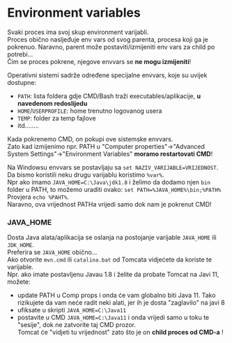 
# Environment variables


Svaki proces ima svoj skup environment varijabli.  
Proces obično nasljeđuje env vars od svog parenta, procesa koji ga je pokrenuo. 
Naravno, parent može postaviti/izmijeniti env vars za child po potrebi...  
Čim se proces pokrene, njegove envvars se **ne mogu izmijeniti**!

Operativni sistemi sadrže određene specijalne envvars, koje su uvijek dostupne:
- `PATH`: lista foldera gdje CMD/Bash traži executables/aplikacije, **u navedenom redoslijedu**
- `HOME`/`USERPROFILE`: home trenutno logovanog usera
- `TEMP`: folder za temp fajlove
- itd........

Kada pokrenemo CMD, on pokupi ove sistemske envvars.  
Zato kad izmijenimo npr. PATH u "Computer properties"->"Advanced System Settings"->"Environment Variables" **moramo restartovati CMD**!

Na Windowsu envvars se postavljaju sa `set NAZIV_VARIJABLE=VRIJEDNOST`.  
Da bismo koristili neku drugu varijablu koristimo `%var%`.  
Npr ako imamo `JAVA_HOME=C:\Java\jdk1.8` i želimo da dodamo njen `bin` folder u PATH, to možemo uraditi ovako:
`set PATH=%JAVA_HOME%\bin;%PATH%`  
Provjera `echo %PAHT%`.  
Naravno, ova vrijednost PATHa vrijedi samo dok nam je pokrenut CMD!


### JAVA_HOME
Dosta Java alata/aplikacija se oslanja na postojanje varijable `JAVA_HOME` ili `JDK_HOME`.  
Preferira se `JAVA_HOME` obično...  
Ako otvorite `mvn.cmd` ili `catalina.bat` od Tomcata vidjećete da koriste te varijable.  
Npr. ako imate postavljenu Javau 1.8 i želite da probate Tomcat na Javi 11, možete:
-  update PATH u Comp props i onda će vam globalno biti Java 11. Tako rizikujete da vam neće radit neki alati, jer ih je dosta "zaglavilo" na javi 8
- ufiksate u skripti `JAVA_HOME=C:\Java11`
- postavite u CMD  `JAVA_HOME=C:\Java11` i onda vrijedi samo u toku te "sesije", dok ne zatvorite taj CMD prozor.  
Tomcat će "vidjeti tu vrijednost" zato što je on **child proces od CMD-a** !


